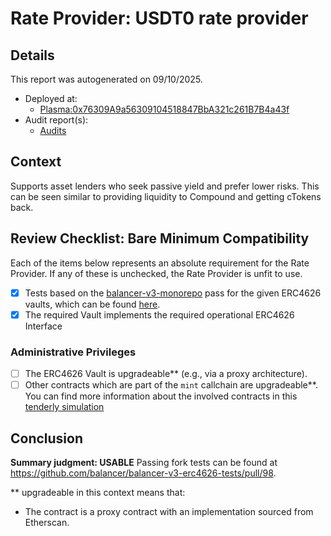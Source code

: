 
# Rate Provider: USDT0 rate provider

## Details
This report was autogenerated on 09/10/2025.

- Deployed at:
    - [Plasma:0x76309A9a56309104518847BbA321c261B7B4a43f](https://plasmascan.to//address/0x76309A9a56309104518847BbA321c261B7B4a43f)
- Audit report(s):
    - [Audits](https://docs.gearbox.finance/risk-and-security/audits-bug-bounty)

## Context
Supports asset lenders who seek passive yield and prefer lower risks. This can be seen similar to providing liquidity to Compound and getting cTokens back.

## Review Checklist: Bare Minimum Compatibility
Each of the items below represents an absolute requirement for the Rate Provider. If any of these is unchecked, the Rate Provider is unfit to use.

- [x] Tests based on the [balancer-v3-monorepo](https://github.com/balancer/balancer-v3-monorepo/tree/main/pkg/vault/test/foundry/fork) pass for the given ERC4626 vaults, which can be found [here](https://github.com/balancer/balancer-v3-erc4626-tests/tree/main/test).
- [x] The required Vault implements the required operational ERC4626 Interface

### Administrative Privileges
- [ ] The ERC4626 Vault is upgradeable** (e.g., via a proxy architecture).
- [ ] Other contracts which are part of the `mint` callchain are upgradeable**. You can find more information
   about the involved contracts in this [tenderly simulation](https://www.tdly.co/shared/simulation/bf603211-db7d-4a17-84cf-925b2012725c)

## Conclusion
**Summary judgment: USABLE**
Passing fork tests can be found at https://github.com/balancer/balancer-v3-erc4626-tests/pull/98.

** upgradeable in this context means that:
- The contract is a proxy contract with an implementation sourced from Etherscan.
    
